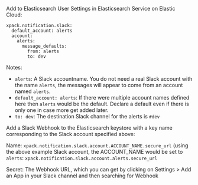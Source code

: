 Add to Elasticsearch User Settings in Elasticsearch Service on Elastic Cloud:

```
xpack.notification.slack:
  default_account: alerts
  account:
    alerts:
      message_defaults:
        from: alerts
        to: dev
```

Notes:
 - `alerts`: A Slack accountname.  You do not need a real Slack 
account with the name `alerts`, the messages will appear to come 
from an account named `alerts`.
 - `default_account: alerts`: If there were multiple account names
defined here then `alerts` would be the default.  Declare a default
even if there is only one in case more get added later.
 - `to: dev`: The destination Slack channel for the alerts is `#dev`

Add a Slack Webhook to the Elasticsearch keystore with a key name
corresponding to the Slack account specified above:

Name: `xpack.notification.slack.account.ACCOUNT_NAME.secure_url`
(using the above example Slack account, the ACCOUNT_NAME would be
set to `alerts`:
`xpack.notification.slack.account.alerts.secure_url`

Secret: The Webhook URL, which you can get by clicking on Settings > 
Add an App in your Slack channel and then searching for Webhook

